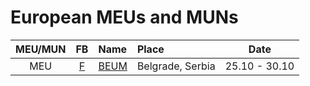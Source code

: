 # European MEUs and MUNs

|MEU/MUN    |FB |Name                 |Place    | Date  |
|:---------:|:-:|:--------------------|:--------|:-----:|
|MEU  |[F](https://www.facebook.com/ModelEU)  |[BEUM](http://www.belgrade-meu.org/)  | Belgrade, Serbia  |25.10 - 30.10  |
